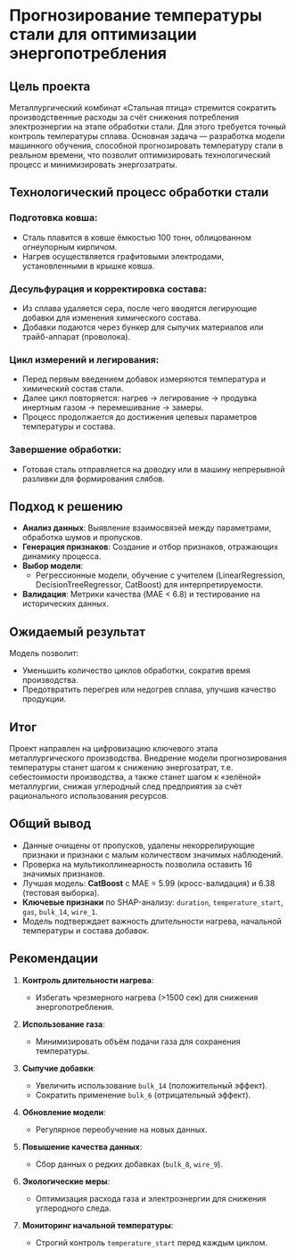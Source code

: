 # Прогнозирование температуры стали для оптимизации энергопотребления

## Цель проекта
Металлургический комбинат «Стальная птица» стремится сократить производственные расходы за счёт снижения потребления электроэнергии на этапе обработки стали. Для этого требуется точный контроль температуры сплава. Основная задача — разработка модели машинного обучения, способной прогнозировать температуру стали в реальном времени, что позволит оптимизировать технологический процесс и минимизировать энергозатраты.

## Технологический процесс обработки стали

### Подготовка ковша:
- Сталь плавится в ковше ёмкостью 100 тонн, облицованном огнеупорным кирпичом.
- Нагрев осуществляется графитовыми электродами, установленными в крышке ковша.

### Десульфурация и корректировка состава:
- Из сплава удаляется сера, после чего вводятся легирующие добавки для изменения химического состава.
- Добавки подаются через бункер для сыпучих материалов или трайб-аппарат (проволока).

### Цикл измерений и легирования:
- Перед первым введением добавок измеряются температура и химический состав стали.
- Далее цикл повторяется: нагрев → легирование → продувка инертным газом → перемешивание → замеры.
- Процесс продолжается до достижения целевых параметров температуры и состава.

### Завершение обработки:
- Готовая сталь отправляется на доводку или в машину непрерывной разливки для формирования слябов.

## Подход к решению
- **Анализ данных**: Выявление взаимосвязей между параметрами, обработка шумов и пропусков.
- **Генерация признаков**: Создание и отбор признаков, отражающих динамику процесса.
- **Выбор модели**:
  - Регрессионные модели, обучение с учителем (LinearRegression, DecisionTreeRegressor, CatBoost) для интерпретируемости.
- **Валидация**: Метрики качества (MAE < 6.8) и тестирование на исторических данных.

## Ожидаемый результат
Модель позволит:
- Уменьшить количество циклов обработки, сократив время производства.
- Предотвратить перегрев или недогрев сплава, улучшив качество продукции.

## Итог
Проект направлен на цифровизацию ключевого этапа металлургического производства. Внедрение модели прогнозирования температуры станет шагом к снижению энергозатрат, т.е. себестоимости производства, а также станет шагом к «зелёной» металлургии, снижая углеродный след предприятия за счёт рационального использования ресурсов.

## Общий вывод
- Данные очищены от пропусков, удалены некоррелирующие признаки и признаки с малым количеством значимых наблюдений.
- Проверка на мультиколлинеарность позволила оставить 16 значимых признаков.
- Лучшая модель: **CatBoost** с MAE = 5.99 (кросс-валидация) и 6.38 (тестовая выборка).
- **Ключевые признаки** по SHAP-анализу: `duration`, `temperature_start`, `gas`, `bulk_14`, `wire_1`.
- Модель подтверждает важность длительности нагрева, начальной температуры и состава добавок.

## Рекомендации
1. **Контроль длительности нагрева**:
   - Избегать чрезмерного нагрева (>1500 сек) для снижения энергопотребления.

2. **Использование газа**:
   - Минимизировать объём подачи газа для сохранения температуры.

3. **Сыпучие добавки**:
   - Увеличить использование `bulk_14` (положительный эффект).
   - Сократить применение `bulk_6` (отрицательный эффект).

4. **Обновление модели**:
   - Регулярное переобучение на новых данных.

5. **Повышение качества данных**:
   - Сбор данных о редких добавках (`bulk_8`, `wire_9`).

6. **Экологические меры**:
   - Оптимизация расхода газа и электроэнергии для снижения углеродного следа.

7. **Мониторинг начальной температуры**:
   - Строгий контроль `temperature_start` перед каждым циклом.
